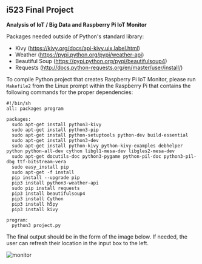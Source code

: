## i523 Final Project 
**Analysis of IoT / Big Data and Raspberry Pi IoT Monitor**

Packages needed outside of Python's standard library: 
* Kivy (https://kivy.org/docs/api-kivy.uix.label.html)
* Weather (https://pypi.python.org/pypi/weather-api)
* Beautiful Soup (https://pypi.python.org/pypi/beautifulsoup4)
* Requests (http://docs.python-requests.org/en/master/user/install/)

To compile Python project that creates Raspberry Pi IoT Monitor, please run `Makefile2` from the Linux prompt within the Raspberry Pi that contains the following commands for the proper dependencies: 
   
    #!/bin/sh
    all: packages program

    packages:
      sudo apt-get install python3-kivy
      sudo apt-get install python3-pip
      sudo apt-get install python-setuptools python-dev build-essential 
      sudo apt-get install python3-dev
      sudo apt-get install python-kivy python-kivy-examples debhelper python python-all-dev cython libgl1-mesa-dev libgles2-mesa-dev
      sudo apt-get docutils-doc python3-pygame python-pil-doc python3-pil-dbg ttf-bitstream-vera
      sudo easy_install pip
      sudo apt-get -f install
      pip install --upgrade pip
      pip3 install python3-weather-api
      sudo pip install requests
      pip3 install beautifulsoup4
      pip3 install Cython
      pip3 install h5py
      pip3 install kivy

    program: 
      python3 project.py

The final output should be in the form of the image below. If needed, the user can refresh their location in the input box to the left. 

![monitor](https://user-images.githubusercontent.com/31293179/33550867-6ee0d3b2-d8bd-11e7-8ad2-4a637fa3faef.png)
